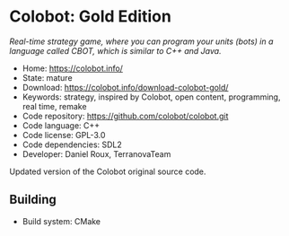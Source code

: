 # Colobot: Gold Edition

_Real-time strategy game, where you can program your units (bots) in a language called CBOT, which is similar to C++ and Java._

- Home: https://colobot.info/
- State: mature
- Download: https://colobot.info/download-colobot-gold/
- Keywords: strategy, inspired by Colobot, open content, programming, real time, remake
- Code repository: https://github.com/colobot/colobot.git
- Code language: C++
- Code license: GPL-3.0
- Code dependencies: SDL2
- Developer: Daniel Roux, TerranovaTeam

Updated version of the Colobot original source code.

## Building

- Build system: CMake
